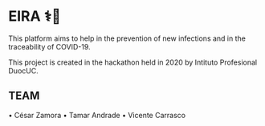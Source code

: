 # EIRA ⚕️🏥
This platform aims to help in the prevention of new infections and in the traceability of COVID-19.

This project is created in the hackathon held in 2020 by Intituto Profesional DuocUC.

## TEAM
• César Zamora
• Tamar Andrade
• Vicente Carrasco
